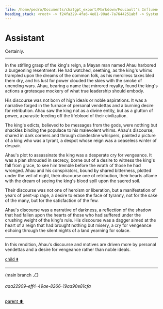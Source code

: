 ```yaml
---
file: /home/pedro/Documents/chatgpt_export/Markdown/Foucault's Influence in Humanities.md
heading_stack: <root> -> f24fa329-4fa6-4e81-90ad-7a7644251abf -> System -> 1f3b43bb-83b7-435a-b058-b8ceeece1862 -> System -> aaa26c41-3275-423c-a8bd-3a34c62d9955 -> User -> 7776b4c7-848d-4588-944b-6a7ff58673d8 -> Assistant -> aaa2f495-7b6b-47e1-a352-c902439bfdbd -> User -> d546338d-e7d5-4534-9a4d-224b0a02ffa6 -> Assistant -> aaa2117f-fb4b-4dd4-a6ca-17266c48425e -> User -> 7f415d9d-ae29-429a-8851-a90f7dc5b178 -> Assistant -> aaa24bbe-a72e-429e-aa99-f2e180763cfa -> User -> 850d1e8f-4715-416b-b369-59e0b76c5e80 -> Assistant -> aaa2113a-d870-4212-8758-573fbb03721f -> User -> f75679a1-0c71-4a54-bb70-fd60fe89c9ea -> Assistant
---
```

# Assistant

Certainly.

---

In the stifling grasp of the king's reign, a Mayan man named Ahau harbored a burgeoning resentment. He had watched, seething, as the king's whims trampled upon the dreams of the common folk, as his merciless taxes bled them dry, and his lust for power clouded the skies with the smoke of unending wars. Ahau, bearing a name that mirrored royalty, found the king's actions a grotesque mockery of what true leadership should embody.

His discourse was not born of high ideals or noble aspirations. It was a narrative forged in the furnace of personal vendettas and a burning desire for retribution. Ahau saw the king not as a divine entity, but as a glutton of power, a parasite feeding off the lifeblood of their civilization.

The king's edicts, believed to be messages from the gods, were nothing but shackles binding the populace to his malevolent whims. Ahau's discourse, shared in dark corners and through clandestine whispers, painted a picture of a king who was a tyrant, a despot whose reign was a ceaseless winter of despair.

Ahau's plot to assassinate the king was a desperate cry for vengeance. It was a plan shrouded in secrecy, borne out of a desire to witness the king's fall from grace, to see him tremble before the wrath of those he had wronged. Ahau and his conspirators, bound by shared bitterness, plotted under the veil of night, their discourse one of retribution, their hearts aflame with the dream of seeing the king's blood spill upon the sacred soil.

Their discourse was not one of heroism or liberation, but a manifestation of years of pent-up rage, a desire to erase the face of tyranny, not for the sake of the many, but for the satisfaction of the few.

Ahau's discourse was a narrative of darkness, a reflection of the shadow that had fallen upon the hearts of those who had suffered under the crushing weight of the king's rule. His discourse was a dagger aimed at the heart of a reign that had brought nothing but misery, a cry for vengeance echoing through the silent nights of a land yearning for solace.

---

In this rendition, Ahau's discourse and motives are driven more by personal vendettas and a desire for vengeance rather than noble ideals.

[child ⬇️](#aaa22909-eff4-49ae-8266-19aa90e81cfa)

---

(main branch ⎇)
###### aaa22909-eff4-49ae-8266-19aa90e81cfa
[parent ⬆️](#f75679a1-0c71-4a54-bb70-fd60fe89c9ea)

